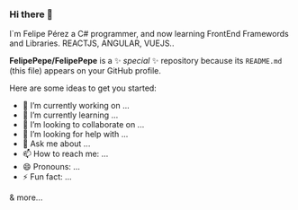 ### Hi there 👋
I`m Felipe Pérez a C# programmer, and now learning FrontEnd Framewords and Libraries. REACTJS, ANGULAR, VUEJS..

**FelipePepe/FelipePepe** is a ✨ _special_ ✨ repository because its `README.md` (this file) appears on your GitHub profile.

Here are some ideas to get you started:

- 🔭 I’m currently working on ...
- 🌱 I’m currently learning ...
- 👯 I’m looking to collaborate on ...
- 🤔 I’m looking for help with ...
- 💬 Ask me about ...
- 📫 How to reach me: ...
- 😄 Pronouns: ...
- ⚡ Fun fact: ...

& more...
